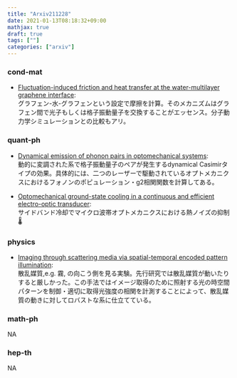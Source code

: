 ```yaml
---
title: "Arxiv211228"
date: 2021-01-13T08:18:32+09:00
mathjax: true
draft: true
tags: [""]
categories: ["arxiv"]
---
```

### cond-mat
- [Fluctuation-induced friction and heat transfer at the water-multilayer graphene interface](https://arxiv.org/abs/2112.13752):  
グラフェン-水-グラフェンという設定で摩擦を計算。そのメカニズムはグラフェン間で光子もしくは格子振動量子を交換することがエッセンス。分子動力学シミュレーションとの比較もアリ。

### quant-ph
- [Dynamical emission of phonon pairs in optomechanical systems](https://arxiv.org/abs/2112.13342):  
動的に変調された系で格子振動量子のペアが発生するdynamical Casimirタイプの効果。具体的には、二つのレーザーで駆動されているオプトメカニクスにおけるフォノンのポピュレーション・g2相関関数を計算してある。

- [Optomechanical ground-state cooling in a continuous and efficient electro-optic transducer](https://arxiv.org/abs/2112.13429):  
サイドバンド冷却でマイクロ波帯オプトメカニクスにおける熱ノイズの抑制🌡

### physics
- [Imaging through scattering media via spatial-temporal encoded pattern illumination](https://arxiv.org/abs/2112.13303):  
散乱媒質,e.g. 霧, の向こう側を見る実験。先行研究では散乱媒質が動いたりすると厳しかった。この手法ではイメージ取得のために照射する光の時空間パターンを制御・適切に取得光強度の相関を計測することによって、散乱媒質の動きに対してロバストな系に仕立てている。

### math-ph
NA

### hep-th
NA